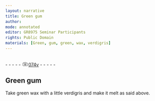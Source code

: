 ```yaml
---
layout: narrative
title: Green gum
author:
mode: annotated
editor: GR8975 Seminar Participants
rights: Public Domain
materials: [Green, gum, green, wax, verdigris]
---
```


 <br/>- - - - - <a href="http://gallica.bnf.fr/ark:/12148/btv1b10500001g/f154.image"><img src="../assets/photo-icon.png" alt="folio image: " style="display:inline-block; margin-bottom:-3px;"/>074v</a> - - - - - <br/> 
## Green gum

 
Take green wax with a little verdigris and make it melt as said above.
 